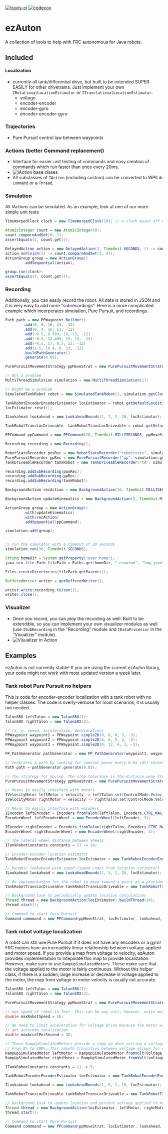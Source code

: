[![travis-ci](https://travis-ci.org/ezAuton/ezAuton.svg?branch=master)](https://travis-ci.org/ezAuton/ezAuton) [![codecov](https://codecov.io/gh/ezAuton/ezAuton/branch/master/graph/badge.svg?token=mDoht49dKM)](https://codecov.io/gh/ezAuton/ezAuton)
# ezAuton
A collection of tools to help with FRC autonomous for Java robots. 

## Included

#### Localization
- currently all tank/differential drive, but built to be extended SUPER EASILY for other drivetrains. Just implement your own `IRotationalLocationEstimator` or `ITranslationalLocationEstimator`. 
  - voltage
  - encoder-encoder
  - encoder-gyro
  - encoder-encoder-gyro

### Trajectories
- Pure Pursuit control law between waypoints

### Actions (better Command replacement)
- Interface for easier unit testing of commands and easy creation of commands which run faster than once every 20ms.
- ![IAction base clases](https://imgur.com/2fJBqDd.png)
- All subclasses of `IAction` (including custom) can be converted to WPILib `Command` or a `Thread`.

### Simulation
All IActions can be simulated. As an example, look at one of our more simple unit tests
```java
TimeWarpedClock clock = new TimeWarpedClock(10); // a clock based off of real time but accelerated 10x

AtomicInteger count = new AtomicInteger(0);
count.compareAndSet(0, 1);
assertEquals(1, count.get());

DelayedAction action = new DelayedAction(3, TimeUnit.SECONDS, () -> count.compareAndSet(1, 3)); // an action that runs in 3 seconds
action.onFinish(() -> count.compareAndSet(3, 4));
ActionGroup group = new ActionGroup()
        .addSequential(action);

group.run(clock);
assertEquals(4, count.get());
```

### Recording
Additionally, you can easily record the robot. All data is stored in JSON and it is very easy to add more "subrecordings".
Here is a more complicated example which incorperates simulation, Pure Pursuit, and recordings.
```java
Path path = new PPWaypoint.Builder()
        .add(0, 0, 16, 13, -12)
        .add(0, 4, 16, 13, -12)
        .add(-0.5, 8.589, 16, 13, -12)
        .add(-0.5, 12.405, 13, 13, -12)
        .add(-0.5, 17, 8.5, 13, -12)
        .add(1.5, 19.4, 0, 13, -12)
        .buildPathGenerator()
        .generate(0.05);

PurePursuitMovementStrategy ppMoveStrat = new PurePursuitMovementStrategy(path, 0.001);

// Not a problem
MultiThreadSimulation simulation = new MultiThreadSimulation(1);

// Might be a problem
SimulatedTankRobot robot = new SimulatedTankRobot(1, simulation.getClock(), 40, 0.3, 30D);

TankRobotEncoderEncoderEstimator locEstimator = robot.getDefaultLocEstimator();
locEstimator.reset();

ILookahead lookahead = new LookaheadBounds(1, 7, 2, 10, locEstimator);

TankRobotTransLocDriveable  tankRobotTransLocDriveable = robot.getDefaultTransLocDriveable();

PPCommand ppCommand = new PPCommand(20, TimeUnit.MILLISECONDS, ppMoveStrat, locEstimator, lookahead, tankRobotTransLocDriveable);

Recording recording = new Recording();

RobotStateRecorder posRec = new RobotStateRecorder("robotstate", simulation.getClock(), locEstimator, locEstimator, robot.getLateralWheelDistance(), 1.5);
PurePursuitRecorder ppRec = new PurePursuitRecorder("pp", simulation.getClock(), path, ppMoveStrat);
TankDriveableRecorder tankRobot = new TankDriveableRecorder("td", simulation.getClock(), tankRobotTransLocDriveable);

recording.addSubRecording(posRec);
recording.addSubRecording(ppRec);
recording.addSubRecording(tankRobot);

BackgroundAction recAction = new BackgroundAction(10, TimeUnit.MILLISECONDS, recording);

BackgroundAction updateKinematics = new BackgroundAction(2, TimeUnit.MILLISECONDS, robot);

ActionGroup group = new ActionGroup()
        .with(updateKinematics)
        .with(recAction)
        .addSequential(ppCommand);

simulation.add(group);


// run the simulator with a timeout of 20 seconds
simulation.run(30, TimeUnit.SECONDS);

String homeDir = System.getProperty("user.home");
java.nio.file.Path filePath = Paths.get(homeDir, ".ezauton", "log.json");

Files.createDirectories(filePath.getParent());

BufferedWriter writer = getBufferedWriter();

writer.write(recording.toJson());
writer.close();
```

### Visualizer
- Once you record, you can _play_ the recording as well. Built to be extendible, so you can implement your own 
visualizer modules as well (use `ISubRecording` in the "Recording" module and `IDataProcessor` in the "Visualizer" module).
- ![Visualizer in Action](https://i.imgur.com/OCRWotR.gif)
 

## Examples
ezAuton is not currently stable! If you are using the current _ezAuton_ library, your code might not work with most updated version a week later.

### Tank robot Pure Pursuit no helpers
This is code for encoder-encoder localization with a tank robot with no helper classes. The code is overly-verbose for most scenarios; it is usually not needed.

```Java
TalonSRX leftTalon = new TalonSRX(1);
TalonSRX rightTalon = new TalonSRX(2);

// (x, y, speed, acceleration, deceleration)
PPWaypoint waypoint1 = PPWaypoint.simple2D(0, 0, 0, 3, -3);
PPWaypoint waypoint2 = PPWaypoint.simple2D(0, 6, 5, 3, -3);
PPWaypoint waypoint3 = PPWaypoint.simple2D(0, 12, 0, 3, -3);

PP_PathGenerator pathGenerator = new PP_PathGenerator(waypoint1, waypoint2, waypoint3);

// Generates a path by looking for nominal poses every 0.05 (dt) seconds. A small dt will yield more precision. The path will automatically interpolate between generated poses.
Path path = pathGenerator.generate(0.05);

// The strategy for moving. The stop tolerance is the distance away from the endpoint where Pure Pursuit is happy.
PurePursuitMovementStrategy ppMoveStrat = new PurePursuitMovementStrategy(path, 0.1D);

// Means to easily interface with motors
IVelocityMotor leftMotor = velocity -> leftTalon.set(ControlMode.Velocity, velocity * Encoders.CTRE_MAG_ENCODER);
IVelocityMotor rightMotor = velocity -> rightTalon.set(ControlMode.Velocity, velocity * Encoders.CTRE_MAG_ENCODER);

// Means to easily interface with encoders
IEncoder leftEncoder = Encoders.fromTalon(leftTalon, Encoders.CTRE_MAG_ENCODER);
EncoderWheel leftEncoderWheel = new EncoderWheel(leftEncoder, 3);

IEncoder rightEncoder = Encoders.fromTalon(rightTalon, Encoders.CTRE_MAG_ENCODER);
EncoderWheel rightEncoderWheel = new EncoderWheel(rightEncoder, 3);

// The lateral wheel distance between wheels
ITankRobotConstants constants = () -> 20;

// Encoder-encoder location estimator
TankRobotEncoderEncoderEstimator locEstimator = new TankRobotEncoderEncoderEstimator(leftEncoderWheel, rightEncoderWheel, constants);

// Dynamic lookahead with speed (speed comes from location estimator) 
ILookahead lookahead = new LookaheadBounds(1, 5, 2, 10, locEstimator);

// An implementation for the robot to move toward a point at a provided speed
TankRobotTransLocDriveable tankRobotTransLocDriveable = new TankRobotTransLocDriveable(leftMotor, rightMotor, locEstimator, locEstimator, constants);

// Background task to periodically update location calculations
Thread thread = new BackgroundAction(locEstimator).buildThread(10);
thread.start();

// Command to start Pure Pursuit
Command commmand = new PPCommand(ppMoveStrat, locEstimator, lookahead, tankRobotTransLocDriveable).buildWPI();
 ```
 
 ### Tank robot voltage localization
 A robot can still use Pure Pursuit if it does not have any encoders or a gyro! FRC motors have an increadibly linear relationship between voltage applied and motor speed. If you provide a map from voltage to velocity, ezAuton provides implementation to intepolate this map to provide localization. However, make sure to use `RampUpSimulatedMotor`s. These make sure that the voltage applied to the motor is fairly continuous. Without this helper class, if there is a sudden, large increase or decrease in voltage applied to the motor, the map from voltage to motor velocity is usually not accurate. 
 ```Java
TalonSRX leftTalon = new TalonSRX(1);
TalonSRX rightTalon = new TalonSRX(2);

PurePursuitMovementStrategy ppMoveStrat = new PurePursuitMovementStrategy(Paths.STRAIGHT_12FT, 0.1D);

// max speed of robot in feet. This can be any unit; however, units must be consistent across entire use of PP.
double maxRobotSpeed = 16;

// We need to limit acceleration for voltage drive because the motor will always need to run within its bounds to
// get accurate localization
double maxAccelPerSecond = 3D;

// These RampUpSimulatedMotors provide a ramp up when setting a voltage. For example, if you immediately want 100% voltage the motor will actually slowly be set
// From 0% to 100%. This smooth transition between voltage allows for easier localization as the relationship between voltage and velocity is predictable (and linear for most FRC motors)
RampUpSimulatedMotor leftMotor = RampUpSimulatedMotor.fromVolt(voltage -> leftTalon.set(ControlMode.PercentOutput, voltage), maxRobotSpeed, maxAccelPerSecond);
RampUpSimulatedMotor rightMotor = RampUpSimulatedMotor.fromVolt(voltage -> rightTalon.set(ControlMode.PercentOutput, voltage), maxRobotSpeed, maxAccelPerSecond);

ITankRobotConstants constants = () -> 5;

TankRobotEncoderEncoderEstimator locEstimator = new TankRobotEncoderEncoderEstimator(leftMotor, rightMotor, constants);

ILookahead lookahead = new LookaheadBounds(1, 5, 2, 10, locEstimator);

TankRobotTransLocDriveable tankRobotTransLocDriveable = new TankRobotTransLocDriveable(leftMotor, rightMotor, locEstimator, locEstimator, constants);

// Background task to update location and percent voltage applied to motors. Will run every 10ms.
Thread thread = new BackgroundAction(locEstimator, leftMotor, rightMotor).buildThread(10);
thread.start();

// Command to start Pure Pursuit
Command commmand = new PPCommand(ppMoveStrat, locEstimator, lookahead, tankRobotTransLocDriveable).buildWPI();
```
